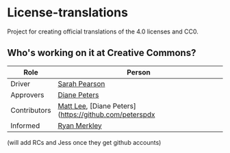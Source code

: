 # License-translations
Project for creating official translations of the 4.0 licenses and CC0. 

## Who's working on it at Creative Commons?

| Role  | Person |
| ------------- | ------------- |
| Driver  | [Sarah Pearson](https://github.com/sarahpearson)  |
| Approvers  | [Diane Peters](https://github.com/peterspdx)  |
| Contributors | [Matt Lee](https://github.com/mattl), [Diane Peters](https://github.com/peterspdx |
| Informed | [Ryan Merkley](https://github.com/ryanmerkley) |

(will add RCs and Jess once they get github accounts) 
